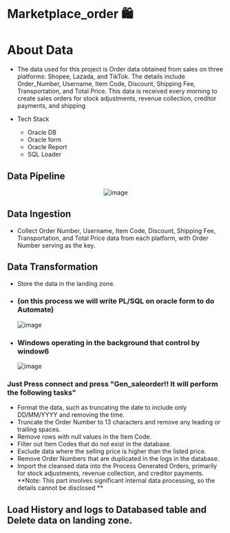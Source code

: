 # Marketplace_order 🛍️

# About Data 
   - The data used for this project is Order data obtained from sales on three platforms: Shopee, Lazada, and TikTok. The details include Order_Number, Username, Item Code, Discount, Shipping Fee, Transportation, and Total Price. This data is received every morning to create sales orders for stock adjustments, revenue collection, creditor payments, and shipping

- Tech Stack
   - Oracle DB
   - Oracle form 
   - Oracle Report
   - SQL Loader
## Data Pipeline 
<p align="center">
  <img src="https://github.com/user-attachments/assets/571b07e9-6799-415b-b19e-d785fc9e1085" alt="image">
</p>

## Data Ingestion

  - Collect Order Number, Username, Item Code, Discount, Shipping Fee, Transportation, and Total Price data from each platform, with Order Number serving as the key.
## Data Transformation
  - Store the data in the landing zone.
  - ### (on this process we will write PL/SQL on oracle form to do Automate)
    ![image](https://github.com/user-attachments/assets/8f729a17-0faa-47a5-970b-5386b8b03329)
  - ### Windows operating in the background that control by window6
    ![image](https://github.com/user-attachments/assets/8258223a-ed23-4712-a6f3-12cd4ba3a352)
  ###   Just Press connect and press "Gen_saleorder!! It will perform the following tasks"
  - Format the data, such as truncating the date to include only DD/MM/YYYY and removing the time.
  - Truncate the Order Number to 13 characters and remove any leading or trailing spaces.
  - Remove rows with null values in the Item Code.
  - Filter out Item Codes that do not exist in the database.
  - Exclude data where the selling price is higher than the listed price.
  - Remove Order Numbers that are duplicated in the logs in the database.
  - Import the cleansed data into the Process Generated Orders, primarily for stock adjustments, revenue collection, and creditor payments.
    **Note: This part involves significant internal data processing, so the details cannot be disclosed **
## Load History and logs to Databased table and Delete data on landing zone.

